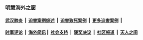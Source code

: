 
### 明慧海外之窗

####  [武汉肺炎](indexes/365.md?t=01251200) &nbsp;|&nbsp;  [迫害案例综述](indexes/328.md?t=01251200) &nbsp;|&nbsp; [迫害致死案例](indexes/277.md?t=01251200)  &nbsp;|&nbsp; [更多迫害案例](indexes/81.md?t=01251200)  &nbsp;|&nbsp; 
####  [时事评论](indexes/251.md?t=01251200) &nbsp;|&nbsp; [海外简讯](indexes/245.md?t=01251200)&nbsp;|&nbsp;  [社会支持](indexes/140.md?t=01251200) &nbsp;|&nbsp; [褒奖决议](indexes/282.md?t=01251200) &nbsp;|&nbsp; [社区报道](indexes/91.md?t=01251200)  &nbsp;|&nbsp; [天人之间](indexes/78.md?t=01251200) 

